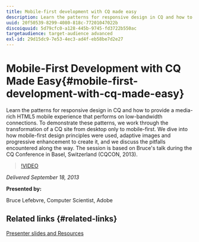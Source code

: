 ```yaml
---
title: Mobile-first development with CQ made easy
description: Learn the patterns for responsive design in CQ and how to provide a media-rich HTML5 mobile experience that performs on low-bandwidth connections. To demonstrate these patterns, we work through the transformation of a CQ site from desktop only to mobile-first. We dive into how mobile-first design principles were used, adaptive images and progressive enhancement to create it, and we discuss the pitfalls encountered along the way. The session is based on Bruce's talk during the CQ Conference in Basel, Switzerland (CQCON, 2013).
uuid: 20f50539-8299-4080-818c-77201047022b
discoiquuid: 5d79cfc0-a128-445b-9745-fd3722b550ac
targetaudience: target-audience advanced
exl-id: 29d15dc9-7e53-4ec3-ad4f-eb58be7d2e27
---
```

# Mobile-First Development with CQ Made Easy{#mobile-first-development-with-cq-made-easy}

Learn the patterns for responsive design in CQ and how to provide a media-rich HTML5 mobile experience that performs on low-bandwidth connections. To demonstrate these patterns, we work through the transformation of a CQ site from desktop only to mobile-first. We dive into how mobile-first design principles were used, adaptive images and progressive enhancement to create it, and we discuss the pitfalls encountered along the way. The session is based on Bruce's talk during the CQ Conference in Basel, Switzerland (CQCON, 2013). 

>[!VIDEO](https://video.tv.adobe.com/v/19572/?quality=9)

*Delivered September 18, 2013*

**Presented by:**

Bruce Lefebvre, Computer Scientist, Adobe

## Related links {#related-links}

[Presenter slides and Resources](https://brucelefebvre.com/blog/2013/09/18/cq-gems-mobile-first-development/)
